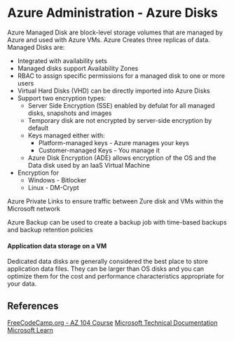 
# Azure Administration -  Azure Disks

Azure Managed Disk are block-level storage volumes that are managed by Azure and used with Azure VMs. Azure Creates three replicas of data.  Managed Disks are:
- Integrated with availability sets
- Managed disks support Availability Zones
- RBAC to assign specific permissions for a managed disk to one or more users
- Virtual Hard Disks (VHD) can be directly imported into Azure Disks
- Support two encryption types:
	- Server Side Encryption (SSE) enabled by defulat for all managed disks, snapshots and images 	
	 - Temporary disk are not encrypted by server-side encryption by default
	 - Keys managed either with:
		- Platform-managed keys - Azure manages your keys
		- Customer-managed Keys - You manage it 
	- Azure Disk Encryption (ADE) allows encryption of the OS and the Data disk used by an IaaS Virtual Machine
- Encryption for 
	- Windows - Bitlocker
	- Linux - DM-Crypt
	 
Azure Private Links to ensure traffic between Zure disk and VMs within the Microsoft network

Azure Backup can be used to create a backup job with time-based backups and backup retention policies

#### Application data storage on a VM

Dedicated data disks are generally considered the best place to store application data files. They can be larger than OS disks and you can optimize them for the cost and performance characteristics appropriate for your data.

## References

[FreeCodeCamp.org - AZ 104 Course](https://www.youtube.com/watch?v=10PbGbTUSAg&t=3458s)
[Microsoft Technical Documentation](https://learn.microsoft.com/en-us/docs/)
[Microsoft Learn](https://learn.microsoft.com/en-us/)
